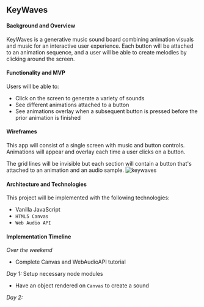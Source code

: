 ## KeyWaves

#### Background and Overview 
KeyWaves is a generative music sound board combining animation visuals and music for an interactive user experience. Each button will be attached to an animation sequence, and a user will be able to create melodies by clicking around the screen.

#### Functionality and MVP
Users will be able to: 
+ Click on the screen to generate a variety of sounds 
+ See different animations attached to a button
+ See animations overlay when a subsequent button is pressed before the prior animation is finished

#### Wireframes
This app will consist of a single screen with music and button controls. Animations will appear and overlay each time a user clicks on a button. 

The grid lines will be invisible but each section will contain a button that's attached to an animation and an audio sample.
![keywaves](http://res.cloudinary.com/dqj3kgpoj/image/upload/v1523826493/keywaves.jpg)

#### Architecture and Technologies 
This project will be implemented with the following technologies:
+ Vanilla JavaScript
+ `HTML5 Canvas`
+ `Web Audio API`

#### Implementation Timeline
*Over the weekend*
+ Complete Canvas and WebAudioAPI tutorial

*Day 1:* Setup necessary node modules
+ Have an object rendered on `Canvas` to create a sound

*Day 2:* 
